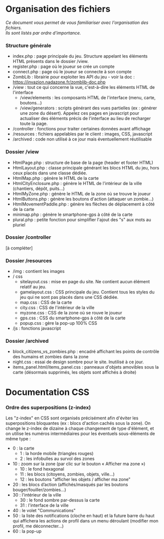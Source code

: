 # Organisation des fichiers
*Ce document vous permet de vous familiariser avec l'organisation des fichiers.  
Ils sont listés par ordre d'importance.*

### Structure générale
* index.php : page principale du jeu. Structure appelant les éléments HTML présents dans le dossier /view.
* register.php : page où le joueur se crée un compte
* connect.php : page où le joueur se connecte à son compte
* ZombLib : librairie pour exploiter les API du jeu - voir la doc : https://invazion.nadazone.fr/zomblib-doc.php
* /view : tout ce qui concerne la vue, c'est-à-dire les éléments HTML de l'interface
  * /view/elements : les composants HTML de l'interface (menu, carte, boutons...)
  * /view/generators : scripts générant des vues partielles (ex : générer une zone du désert).
  Appelez ces pages en javascript pour actualiser des éléments précis de l'interface
  au lieu de recharger toute la page.
* /controller : fonctions pour traiter certaines données avant affichage
* /resources : fichiers appelables par le client : images, CSS, javascript
* /archived : code non utilisé à ce jour mais éventuellement réutilisable

### Dossier /view
* HtmlPage.php : structure de base de la page (header et footer HTML)
* HtmlLayout.php : classe principale générant les blocs HTML du jeu, hors ceux placés dans une classe dédiée.
* HtmlMap.php : génère le HTML de la carte
* HtmlCityEnclosure.php : génère le HTML de l'intérieur de la ville (chantiers, dépôt, puits...)
* HtmlMyZone.php : génère le HTML de la zone où se trouve le joueur
* HtmlButtons.php : génère les boutons d'action (attaquer un zombie...)
* HtmlMovementPaddle.php : génère les flèches de déplacement à côté de la carte
* minimap.php : génère le smartphone-gps à côté de la carte
* plural.php : petite fonction pour simplifier l'ajout des "s" aux mots au pluriel

### Dossier /controller
[à compléter]

### Dossier /resources
* /img : contient les images
* / css
  * sitelayout.css : mise en page du site. Ne contient aucun élément relatif au jeu.
  * gamelayout.css : CSS principale du jeu. Contient tous les styles du jeu qui ne sont pas placés dans une CSS dédiée.
  * map.css : CSS de la carte
  * city.css : CSS de l'intérieur de la ville
  * myzone.css : CSS de la zone où se rouve le joueur
  * gps.css : CSS du smartphone-gps à côté de la carte
  * popup.css : gère la pop-up 100% CSS
* /js : fonctions javascript

### Dossier /archived
  * block_citizens_vs_zombies.php : encadré affichant les points de contrôle des humains et zombies dans la zone
  * night.css : essai de design sombre pour le site. Inutilisé à ce jour.
  * items_panel.html/items_panel.css : panneaux d'objets amovibles sous la carte
                      (désormais supprimés, les objets sont affichés à droite)


# Documentation CSS

### Ordre des superpositions (z-index)

Les "z-index" en CSS sont organisés précisément afin d'éviter les superpositions bloquantes 
(ex : blocs d'action cachés sous la zone). On change le z-index de dizaine à chaque changement 
de type d'élément, et on utilise les numéros intermédiaires pour les éventuels sous-éléments 
de même type :

* 0 : la carte
     - 1 : la horde mobile (triangles rouges)
     - 2 : les infobulles au survol des zones
*  10 : zoom sur la zone (par clic sur le bouton « Afficher ma zone »)
    - 10 : le fond hexagonal
    - 11 : les blocs (citoyens, zombies, objets, ville...)
    - 12 : les boutons "afficher les objets / afficher ma zone"
*  20 : les blocs d’action (affichés/masqués par les boutons bouger/fouiller/zombies…)
*  30 : l'intérieur de la ville
    - 30 : le fond sombre par-dessus la carte
    - 31 : l'interface de la ville
*  40 : le volet "Communications"
*  50 : la liste des notifications (cloche en haut) et la future barre du haut qui affichera 
        les actions de profil dans un menu déroulant (modifier mon profil, me déconnecter...)
*  60 : la pop-up
